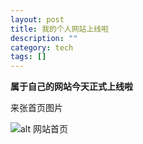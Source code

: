```yaml
---
layout: post
title: 我的个人网站上线啦
description: ""
category: tech
tags: []
---
```


**属于自己的网站今天正式上线啦**

来张首页图片

![alt 网站首页](http://photry-production-virginia.s3.amazonaws.com/532/689/25451/large.jpeg?AWSAccessKeyId=AKIAIFWXMUQTJZO2WGXA&Expires=1341314959&Signature=PK6G78xLAiqQRnHQiU622hhfn0k%3D)
